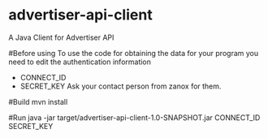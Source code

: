 # advertiser-api-client
A Java Client for Advertiser API

#Before using
To use the code for obtaining the data for your program you need to edit the authentication information
* CONNECT_ID
* SECRET_KEY
Ask your contact person from zanox for them.

#Build
mvn install

#Run
java -jar target/advertiser-api-client-1.0-SNAPSHOT.jar CONNECT_ID SECRET_KEY
